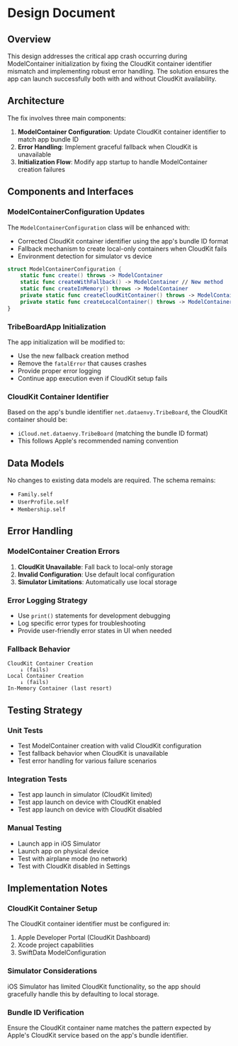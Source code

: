 # Design Document

## Overview

This design addresses the critical app crash occurring during ModelContainer initialization by fixing the CloudKit container identifier mismatch and implementing robust error handling. The solution ensures the app can launch successfully both with and without CloudKit availability.

## Architecture

The fix involves three main components:
1. **ModelContainer Configuration**: Update CloudKit container identifier to match app bundle ID
2. **Error Handling**: Implement graceful fallback when CloudKit is unavailable
3. **Initialization Flow**: Modify app startup to handle ModelContainer creation failures

## Components and Interfaces

### ModelContainerConfiguration Updates

The `ModelContainerConfiguration` class will be enhanced with:
- Corrected CloudKit container identifier using the app's bundle ID format
- Fallback mechanism to create local-only containers when CloudKit fails
- Environment detection for simulator vs device

```swift
struct ModelContainerConfiguration {
    static func create() throws -> ModelContainer
    static func createWithFallback() -> ModelContainer // New method
    static func createInMemory() throws -> ModelContainer
    private static func createCloudKitContainer() throws -> ModelContainer // New method
    private static func createLocalContainer() throws -> ModelContainer // New method
}
```

### TribeBoardApp Initialization

The app initialization will be modified to:
- Use the new fallback creation method
- Remove the `fatalError` that causes crashes
- Provide proper error logging
- Continue app execution even if CloudKit setup fails

### CloudKit Container Identifier

Based on the app's bundle identifier `net.dataenvy.TribeBoard`, the CloudKit container should be:
- `iCloud.net.dataenvy.TribeBoard` (matching the bundle ID format)
- This follows Apple's recommended naming convention

## Data Models

No changes to existing data models are required. The schema remains:
- `Family.self`
- `UserProfile.self` 
- `Membership.self`

## Error Handling

### ModelContainer Creation Errors
1. **CloudKit Unavailable**: Fall back to local-only storage
2. **Invalid Configuration**: Use default local configuration
3. **Simulator Limitations**: Automatically use local storage

### Error Logging Strategy
- Use `print()` statements for development debugging
- Log specific error types for troubleshooting
- Provide user-friendly error states in UI when needed

### Fallback Behavior
```
CloudKit Container Creation
    ↓ (fails)
Local Container Creation
    ↓ (fails)
In-Memory Container (last resort)
```

## Testing Strategy

### Unit Tests
- Test ModelContainer creation with valid CloudKit configuration
- Test fallback behavior when CloudKit is unavailable
- Test error handling for various failure scenarios

### Integration Tests
- Test app launch in simulator (CloudKit limited)
- Test app launch on device with CloudKit enabled
- Test app launch on device with CloudKit disabled

### Manual Testing
- Launch app in iOS Simulator
- Launch app on physical device
- Test with airplane mode (no network)
- Test with CloudKit disabled in Settings

## Implementation Notes

### CloudKit Container Setup
The CloudKit container identifier must be configured in:
1. Apple Developer Portal (CloudKit Dashboard)
2. Xcode project capabilities
3. SwiftData ModelConfiguration

### Simulator Considerations
iOS Simulator has limited CloudKit functionality, so the app should gracefully handle this by defaulting to local storage.

### Bundle ID Verification
Ensure the CloudKit container name matches the pattern expected by Apple's CloudKit service based on the app's bundle identifier.